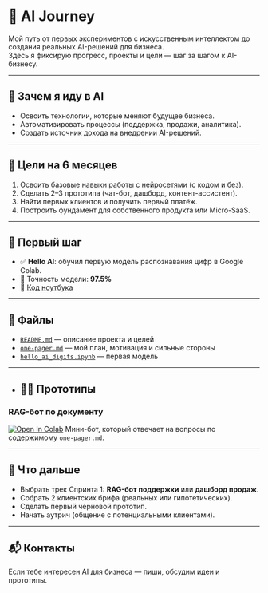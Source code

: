 # 🚀 AI Journey

Мой путь от первых экспериментов с искусственным интеллектом до создания реальных AI-решений для бизнеса.  
Здесь я фиксирую прогресс, проекты и цели — шаг за шагом к AI-бизнесу.

---

## 🎯 Зачем я иду в AI
- Освоить технологии, которые меняют будущее бизнеса.
- Автоматизировать процессы (поддержка, продажи, аналитика).
- Создать источник дохода на внедрении AI-решений.

---

## 📌 Цели на 6 месяцев
1. Освоить базовые навыки работы с нейросетями (с кодом и без).
2. Сделать 2–3 прототипа (чат-бот, дашборд, контент-ассистент).
3. Найти первых клиентов и получить первый платёж.
4. Построить фундамент для собственного продукта или Micro-SaaS.

---

## 🧱 Первый шаг
- ✅ **Hello AI**: обучил первую модель распознавания цифр в Google Colab.  
- 🎉 Точность модели: **97.5%**  
- 🔗 [Код ноутбука](notebooks/hello_ai_digits.ipynb)

---

## 🔗 Файлы
- [`README.md`](README.md) — описание проекта и целей  
- [`one-pager.md`](one-pager.md) — мой план, мотивация и сильные стороны  
- [`hello_ai_digits.ipynb`](notebooks/hello_ai_digits.ipynb) — первая модель

---
- ## 🧑‍💻 Прототипы

### RAG-бот по документу
[![Open In Colab](https://colab.research.google.com/assets/colab-badge.svg)](https://colab.research.google.com/github/CHATGPTUA/ai-journey/blob/main/notebooks/rag_bot_tfidf.ipynb)
Мини-бот, который отвечает на вопросы по содержимому `one-pager.md`.

---

## 🚀 Что дальше
- Выбрать трек Спринта 1: **RAG-бот поддержки** или **дашборд продаж**.  
- Собрать 2 клиентских брифа (реальных или гипотетических).  
- Сделать первый черновой прототип.  
- Начать аутрич (общение с потенциальными клиентами).  

---

## 📬 Контакты
Если тебе интересен AI для бизнеса — пиши, обсудим идеи и прототипы.  
